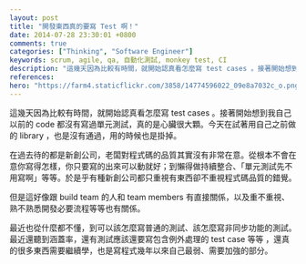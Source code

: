 ```yaml
---
layout: post
title: "開發東西真的要寫 Test 啊！"
date: 2014-07-28 23:30:01 +0800
comments: true
categories: ["Thinking", "Software Engineer"]
keywords: scrum, agile, qa, 自動化測試, monkey test, CI
description: "這幾天因為比較有時間，就開始認真看怎麼寫 test cases 。接著開始想到我自己以前的 code 都沒有寫過單元測試，真的是心臟很大顆。"
references:
hero: "https://farm4.staticflickr.com/3858/14774596022_09e8a7032c_o.png"
---
```


這幾天因為比較有時間，就開始認真看怎麼寫 test cases 。接著開始想到我自己以前的 code 都沒有寫過單元測試，真的是心臟很大顆。今天在試著用自己之前做的 library ，也是沒有通過，用的時候也是掛掉。

<!-- more -->

在過去待的都是新創公司，老闆對程式碼的品質其實沒有非常在意。從根本不會在意你寫得怎樣，你只要寫的出來可以動就好；到懶得做持續整合、「單元測試先不用寫啊」等等。於是乎有種新創公司都只重視有東西卻不重視程式碼品質的錯覺。

但是這好像跟 build team 的人和 team members 有直接關係，以及重不重視、熟不熟悉開發必要流程等等也有關係。

最近也從什麼都不懂，到可以該怎麼寫普通的測試、該怎麼寫非同步功能的測試。最近還聽到涵蓋率，還有測試應該還要寫包含例外處理的 test case 等等 ，還真的很多東西需要繼續學，也是寫程式幾年以來自己最弱、需要加強的部分。